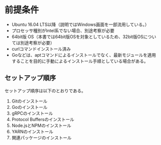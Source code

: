 # 前提条件

- Ubuntu 16.04 LTS以降（説明ではWindows画面を一部流用している。）
- プロセッサ種別がIntel系でない場合、別途考察が必要
- 64bit版 OS（本書では64bit版OSを対象としているため、32bit版OSについては別途考察が必要）
- curlコマンドインストール済み
- Goなどは、aptコマンドによるインストールでなく、最新モジュールを適用することを目的に手動によるインストール手順としている場合がある。


## セットアップ順序

 セットアップ順序は以下のとおりである。

1. Gitのインストール
2. Goのインストール
3. gRPCのインストール
4. Protocol Buffersのインストール
5. Node.jsとNPMのインストール
6. YARNのインストール
7. 関連パッケージのインストール

